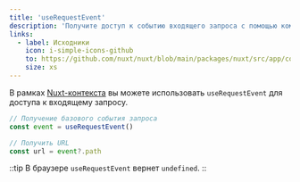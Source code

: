 ```yaml
---
title: 'useRequestEvent'
description: 'Получите доступ к событию входящего запроса с помощью композабла useRequestEvent.'
links:
  - label: Исходники
    icon: i-simple-icons-github
    to: https://github.com/nuxt/nuxt/blob/main/packages/nuxt/src/app/composables/ssr.ts
    size: xs
---
```


В рамках [Nuxt-контекста](/docs/guide/going-further/nuxt-app#the-nuxt-context) вы можете использовать `useRequestEvent` для доступа к входящему запросу.

```ts
// Получение базового события запроса
const event = useRequestEvent()

// Получить URL
const url = event?.path
```

::tip
В браузере `useRequestEvent` вернет `undefined`.
::

